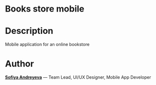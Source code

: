 # Books store mobile

# Description
Mobile application for an online bookstore

# Author
[**Sofiya Andreyeva**](https://github.com/SofiyaAndreyeva) — Team Lead, UI/UX Designer, Mobile App Developer
